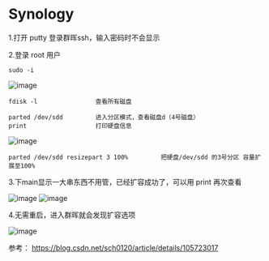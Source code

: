 # Synology

1.打开 putty 登录群晖ssh，输入密码时不会显示

2.登录 root 用户
    
    sudo -i

![image](https://user-images.githubusercontent.com/59044398/212930486-349a2dc7-1072-4a84-927b-eebd771a8426.png)



    fdisk -l                查看所有磁盘
    
    parted /dev/sdd         进入分区模式，查看磁盘d（4号磁盘）
    print                   打印硬盘信息
    
![image](https://user-images.githubusercontent.com/59044398/213076384-2379baec-6a00-428c-b114-b95daccc42e6.png)


    parted /dev/sdd resizepart 3 100%         把硬盘/dev/sdd 的3号分区 容量扩展至100%

3.下main显示一大串东西不用管，已经扩容成功了，可以用 print 再次查看

![image](https://user-images.githubusercontent.com/59044398/213077179-8278be79-02b1-446c-8b32-d5dfce2987c8.png)
![image](https://user-images.githubusercontent.com/59044398/213077392-a9d60d9d-ce9a-4c2a-9d9e-dfd292352bad.png)

4.无需重启，进入群晖就会发现扩容选项

![image](https://user-images.githubusercontent.com/59044398/213073874-bcadc08b-bc31-4c8a-bf5c-989de2f92857.png)



参考：
https://blog.csdn.net/sch0120/article/details/105723017





